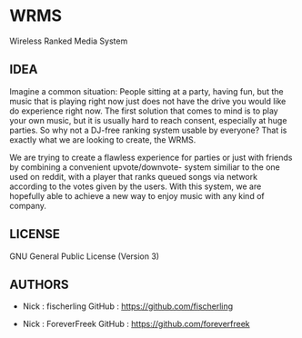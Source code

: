WRMS
====

Wireless Ranked Media System

IDEA
----

Imagine a common situation: People sitting at a party, having fun, but the music that is playing right
now just does not have the drive you would like do experience right now. The first solution that comes to mind is
to play your own music, but it is usually hard to reach consent, especially at huge parties. So why not a DJ-free
ranking system usable by everyone? That is exactly what we are looking to create, the WRMS.

We are trying to create a flawless experience for parties or just with friends by combining a convenient upvote/downvote-
system similiar to the one used on reddit, with a player that ranks queued songs via network according to the votes given
by the users. With this system, we are hopefully able to achieve a new way to enjoy music with any kind of company.

LICENSE
-------

GNU General Public License (Version 3)

AUTHORS
-------

  * Nick   : fischerling
  GitHub : <https://github.com/fischerling>

  * Nick   : ForeverFreek
  GitHub : <https://github.com/foreverfreek>
